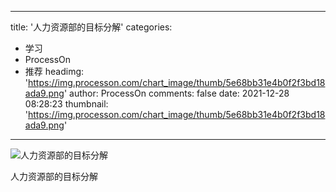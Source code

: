 
---
title: '人力资源部的目标分解'
categories: 
 - 学习
 - ProcessOn
 - 推荐
headimg: 'https://img.processon.com/chart_image/thumb/5e68bb31e4b0f2f3bd18ada9.png'
author: ProcessOn
comments: false
date: 2021-12-28 08:28:23
thumbnail: 'https://img.processon.com/chart_image/thumb/5e68bb31e4b0f2f3bd18ada9.png'
---

<div>   
<img class="thumb" alt="人力资源部的目标分解" src="https://img.processon.com/chart_image/thumb/5e68bb31e4b0f2f3bd18ada9.png" referrerpolicy="no-referrer">
<p>人力资源部的目标分解</p>  
</div>
            